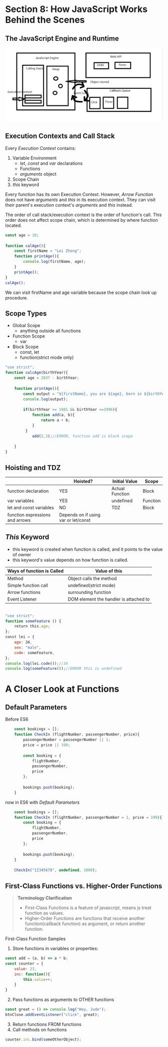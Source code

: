 # Section 8: How JavaScript Works Behind the Scenes
## The JavaScript Engine and Runtime
![Udemy_Jonas_Javascript_1](.\Udemy_Jonas_Javascript_1.png)

## Execution Contexts and Call Stack
Every *Execution Context* contains:
1. Variable Environment
    * *let*, *const* and *var* declarations
    * Functions
    * *arguments* object
2. Scope Chain
3. *this* keyword

Every function has its own Execution Context. However, *Arrow Function* does not have *arguments* and *this* in its execution context. They can visit their parent's execution context's *arguments* and *this* instead.

The order of call stack/execution context is the order of function's call. This order does not affect scope chain, which is determined by where function located.

```js
const age = 18;

function calAge(){
    const firstName = "Lei Zhong";
    function printAge(){
        console.log(firstName, age);
    }
    printAge();
}
calAge();
```
We can visit firstName and age variable because the scope chain look up procedure.

## Scope Types
* Global Scope
    * anything outside all functions
* Function Scope
    * var
* Block Scope
    * const, let
    * function(strict mode only)

```js
"use strict";
function calcAge(birthYear){
    const age = 2037 - birthYear;
    
    function printAge(){
        const output = "${firstName}, you are ${age}, born in ${birthYear}";
        console.log(output);
        
        if(birthYear >= 1981 && birthYear <=1996){
            function add(a, b){
                return a + b;
            }
         }   
            add(2,3);//ERROR, function add is block scope
        
    }
}
```

## Hoisting and TDZ

||Hoisted?|Initial Value|Scope|
|-|-|-|-|
|function declaration|YES|Actual Function|Block|
|var variables|YES|undefined|Function|
|let and const variables|NO|<uninitialized>TDZ|Block|
|function expressions and arrows|Depends on if using var or let/const||

## *This* Keyword
* this keyword is created when function is called, and it points to the value of owner
* this keyword's value depends on how function is called.

|Ways of function is Called|Value of this|
|-|-|
|Method|Object calls the method|
|Simple function call|undefined(strict mode)|
|Arrow functions|surrounding function|
|Event Listener|DOM element the handler is attached to|

```js

"use strict";
function someFeature () {
    return this.age;
};
const lei = {
    age: 34,
    sex: "male",
    code: someFeature,
};
console.log(lei.code());//34
console.log(someFeature());//ERROR this is undefined
```

# A Closer Look at Functions
## Default Parameters
Before ES6
```js
    const bookings = [];
    function CheckIn (flightNumber, passengerNumber, price){
        passengerNumber = passengerNumber || 1;
        price = price || 199;
        
        const booking = {
            flightNumber,
            passengerNumber,
            price
        };
        
        bookings.push(booking);
    }
```
now in ES6 with *Default Parameters*

```js
    const bookings = [];
    function CheckIn (flightNumber, passengerNumber = 1, price = 199){
        const booking = {
            flightNumber,
            passengerNumber,
            price
        };
        
        bookings.push(booking);
    }
    
    CheckIn("12345678", undefined, 1000);
```

## First-Class Functions vs. Higher-Order Functions

>**Terminology Clarification**
>* First-Class Functions is a feature of javascript, means js treat function as values.
>* Higher-Order Functions are functions that receive another function(callback function) as argument, or return another function.

First-Class Function Samples
1. Store functions in variables or properties:
```js
const add = (a, b) => a * b;
const counter = {
    value: 23,
    inc: function(){
        this.value++;
    }
}   
```
2. Pass functions as arguments to OTHER functions
```js
const great = () => console.log("Hey, Jude");
btnClose.addEventListener("click", great);
```
3. Return functions FROM functions
4. Call methods on functions
```js
counter.inc.bind(someOtherObject);
```

